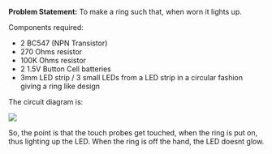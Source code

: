 **Problem Statement:**
To make a ring such that, when worn it lights up.

Components required:

* 2 BC547 (NPN Transistor)
* 270 Ohms resistor
* 100K Ohms resistor
* 2 1.5V Button Cell batteries
* 3mm LED strip / 3 small LEDs from a LED strip in a circular fashion giving a ring like design

The circuit diagram is:

![](http://elonics.in/sites/default/files/inline-images/touch-switch-circuit-using-transistor-schematic.png)

So, the point is that the touch probes get touched, when the ring is put on, thus lighting up the LED. When the ring is off the hand, the LED doesnt glow. 




